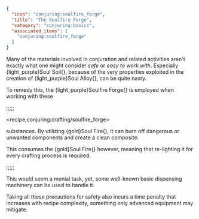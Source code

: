 ```json
{
  "icon": "conjuring:soulfire_forge",
  "title": "The Soulfire Forge",
  "category": "conjuring:basics",
  "associated_items": [
    "conjuring:soulfire_forge"
  ]
}
```

Many of the materials involved in conjuration and related activities aren't exactly what one might consider *safe* or
*easy to work with*. Especially {light_purple}Soul Soil{}, because of the very properties exploited in the creation of
{light_purple}Soul Alloy{}, can be quite nasty.


To remedy this, the {light_purple}Soulfire Forge{} is employed when working with these

;;;;;

<recipe;conjuring:crafting/soulfire_forge>

substances. By utilizing {gold}Soul Fire{}, it can burn off dangerous or unwanted components and create a
clean composite.


This consumes the {gold}Soul Fire{} however, meaning that re-lighting it for every crafting process is required.

;;;;;

This would seem a menial task, yet, some well-known basic dispensing machinery can be used to handle it.


Taking all these precautions for safety also incurs a time penalty that increases with recipe complexity, something only
advanced equipment may mitigate.